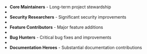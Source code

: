 - **Core Maintainers** - Long-term project stewardship
- 
- **Security Researchers** - Significant security improvements
- 
- **Feature Contributors** - Major feature additions
- 
- **Bug Hunters** - Critical bug fixes and improvements
- 
- **Documentation Heroes** - Substantial documentation contributions
